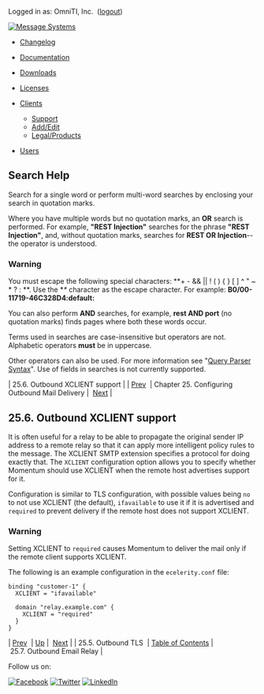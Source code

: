 Logged in as: OmniTI, Inc.  ([logout](https://support.messagesystems.com/logout.php))

[![Message Systems](https://support.messagesystems.com/images/ms-white205.png)](https://support.messagesystems.com/start.php) 

*   [Changelog](https://support.messagesystems.com/start.php?show=changelog)
*   [Documentation](https://support.messagesystems.com/docs/)
*   [Downloads](https://support.messagesystems.com/start.php)

*   [Licenses](https://support.messagesystems.com/license_summary.php)
*   <a href="">Clients</a>
    *   [Support](https://support.messagesystems.com/cs.php)
    *   [Add/Edit](https://support.messagesystems.com/edit_client.php)
    *   [Legal/Products](https://support.messagesystems.com/edit_products.php)
*   [Users](https://support.messagesystems.com/edit_customer.php)

## Search Help

Search for a single word or perform multi-word searches by enclosing your search in quotation marks.

Where you have multiple words but no quotation marks, an **OR** search is performed. For example, **"REST Injection"** searches for the phrase **"REST Injection"**, and, without quotation marks, searches for **REST OR Injection**--the operator is understood.

### Warning

You must escape the following special characters: **+ - && || ! ( ) { } [ ] ^ " ~ * ? : \**. Use the **\** character as the escape character. For example: **B0/00-11719-46C328D4\:default\:**

You can also perform **AND** searches, for example, **rest AND port** (no quotation marks) finds pages where both these words occur.

Terms used in searches are case-insensitive but operators are not. Alphabetic operators **must** be in uppercase.

Other operators can also be used. For more information see "[Query Parser Syntax](https://lucene.apache.org/core/old_versioned_docs/versions/3_0_0/queryparsersyntax.html)". Use of fields in searches is not currently supported.

| 25.6. Outbound XCLIENT support |
| [Prev](tls_option.php)  | Chapter 25. Configuring Outbound Mail Delivery |  [Next](outbound_mail.relay_hosts.php) |

## 25.6. Outbound XCLIENT support

It is often useful for a relay to be able to propagate the original sender IP address to a remote relay so that it can apply more intelligent policy rules to the message. The XCLIENT SMTP extension specifies a protocol for doing exactly that. The `XCLIENT` configuration option allows you to specify whether Momentum should use XCLIENT when the remote host advertises support for it.

Configuration is similar to TLS configuration, with possible values being `no` to not use XCLIENT (the default), `ifavailable` to use it if it is advertised and `required` to prevent delivery if the remote host does not support XCLIENT.

### Warning

Setting XCLIENT to `required` causes Momentum to deliver the mail only if the remote client supports XCLIENT.

The following is an example configuration in the `ecelerity.conf` file:

```
binding "customer-1" {
  XCLIENT = "ifavailable"

  domain "relay.example.com" {
    XCLIENT = "required"
  }
}
```

| [Prev](tls_option.php)  | [Up](outbound_mail.php) |  [Next](outbound_mail.relay_hosts.php) |
| 25.5. Outbound TLS  | [Table of Contents](index.php) |  25.7. Outbound Email Relay |

Follow us on:

[![Facebook](https://support.messagesystems.com/images/icon-facebook.png)](http://www.facebook.com/messagesystems) [![Twitter](https://support.messagesystems.com/images/icon-twitter.png)](http://twitter.com/#!/MessageSystems) [![LinkedIn](https://support.messagesystems.com/images/icon-linkedin.png)](http://www.linkedin.com/company/message-systems)